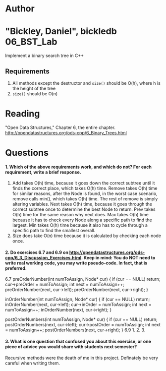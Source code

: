 Author
==========
"Bickley, Daniel", bickledb
06_BST_Lab
==============

Implement a binary search tree in C++

Requirements
------------

1. All methods except the destructor and `size()` should be O(h), where h is the height of the tree
2. `size()` should be O(n)

Reading
=======
"Open Data Structures," Chapter 6, the entire chapter. http://opendatastructures.org/ods-cpp/6_Binary_Trees.html

Questions
=========

#### 1. Which of the above requirements work, and which do not? For each requirement, write a brief response.

1. Add takes O(h) time, because it goes down the correct subtree until it finds the correct place, which takes O(h) time.
	Remove takes O(h) time for similar reasons, after the Node is found, in the worst case scenario, remove calls min(), which takes O(h) time. The rest of remove is simply altering variables.
	Next takes O(h) time, because it goes through the correct subtree once to determine the best Node to return.
	Prev takes  O(h) time for the same reason why next does.
	Max takes O(h) time because it has to check every Node along a specific path to find the largest.
	Min takes O(h) time because it also has to cycle through a specific path to find the smallest overall.
2. Size does take O(n) time because it is calculated by checking each node once.

#### 2. Do exercises 6.7 and 6.9 on http://opendatastructures.org/ods-cpp/6_3_Discussion_Exercises.html. Keep in mind: You do NOT need to write real working code, you may write pseudo-code. In fact, that is preferred.

6.7 
preOrderNumber(int numToAssign, Node* cur) {
	if (cur == NULL)
	  return;
	cur->preOrder = numToAssign;
	int next = numToAssign++;
	preOrderNumber(next, cur->left);
	preOrderNumber(next, cur->right);
}

inOrderNumber(int numToAssign, Node* cur) {
	if (cur == NULL)
	  return;
	inOrderNumber(next, cur->left);
	cur->inOrder = numToAssign;
	int next = numToAssign++;
	inOrderNumber(next, cur->right);
}

postOrderNumbers(int numToAssign, Node* cur) {
	if (cur == NULL)
	  return;
	postOrderNumbers(next, cur->left);
	cur->postOrder = numToAssign;
	int next = numToAssign++;
	postOrderNumbers(next, cur->right);
}
6.9
	1.
	2.
	3.  

#### 3. What is one question that confused you about this exercise, or one piece of advice you would share with students next semester?

Recursive methods were the death of me in this project. Definately be very careful when writing them.
